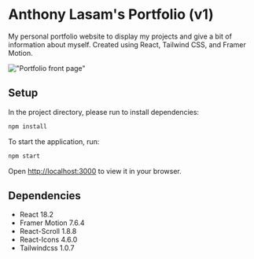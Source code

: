 # Anthony Lasam's Portfolio (v1)

My personal portfolio website to display my projects and give a bit of information about myself. Created using React, Tailwind CSS, and Framer Motion.

!["Portfolio front page"](https://github.com/alasam/react-portfolio/blob/main/docs/portfolio%20screenshot.png)

## Setup

In the project directory, please run to install dependencies:

```sh
npm install
```

To start the application, run:

```sh
npm start
```

Open [http://localhost:3000](http://localhost:3000) to view it in your browser.

## Dependencies

- React 18.2
- Framer Motion 7.6.4
- React-Scroll 1.8.8
- React-Icons 4.6.0
- Tailwindcss 1.0.7
